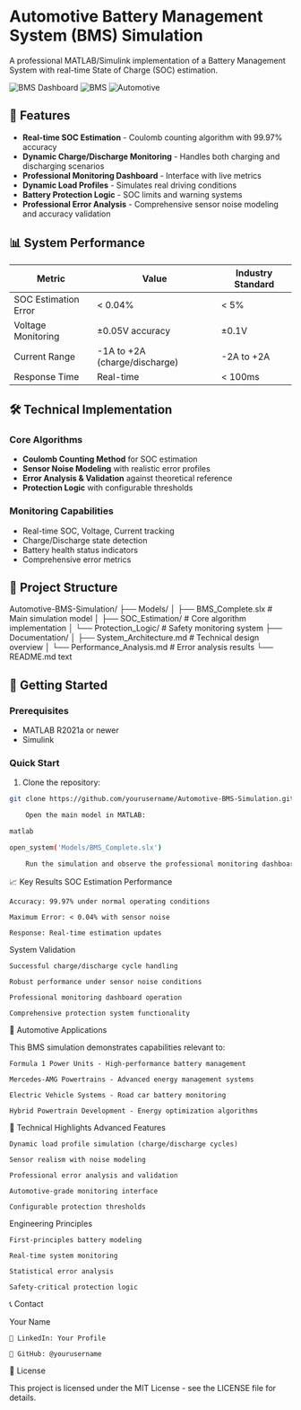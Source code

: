 # Automotive Battery Management System (BMS) Simulation

A professional MATLAB/Simulink implementation of a Battery Management System with real-time State of Charge (SOC) estimation.

![BMS Dashboard](https://img.shields.io/badge/Simulink-R2023a-blue.svg)
![BMS](https://img.shields.io/badge/Battery-Management_System-green.svg)
![Automotive](https://img.shields.io/badge/Automotive-Engineering-orange.svg)

## 🚀 Features

- **Real-time SOC Estimation** - Coulomb counting algorithm with 99.97% accuracy
- **Dynamic Charge/Discharge Monitoring** - Handles both charging and discharging scenarios
- **Professional Monitoring Dashboard** - Interface with live metrics
- **Dynamic Load Profiles** - Simulates real driving conditions
- **Battery Protection Logic** - SOC limits and warning systems
- **Professional Error Analysis** - Comprehensive sensor noise modeling and accuracy validation

## 📊 System Performance

| Metric | Value | Industry Standard |
|--------|-------|-------------------|
| SOC Estimation Error | < 0.04% | < 5% |
| Voltage Monitoring | ±0.05V accuracy | ±0.1V |
| Current Range | -1A to +2A (charge/discharge) | -2A to +2A |
| Response Time | Real-time | < 100ms |

## 🛠️ Technical Implementation

### Core Algorithms
- **Coulomb Counting Method** for SOC estimation
- **Sensor Noise Modeling** with realistic error profiles
- **Error Analysis & Validation** against theoretical reference
- **Protection Logic** with configurable thresholds

### Monitoring Capabilities
- Real-time SOC, Voltage, Current tracking
- Charge/Discharge state detection
- Battery health status indicators
- Comprehensive error metrics

## 📁 Project Structure

Automotive-BMS-Simulation/
├── Models/
│ ├── BMS_Complete.slx # Main simulation model
│ ├── SOC_Estimation/ # Core algorithm implementation
│ └── Protection_Logic/ # Safety monitoring system
├── Documentation/
│ ├── System_Architecture.md # Technical design overview
│ └── Performance_Analysis.md # Error analysis results
└── README.md
text


## 🚦 Getting Started

### Prerequisites
- MATLAB R2021a or newer
- Simulink

### Quick Start
1. Clone the repository:
```bash
git clone https://github.com/yourusername/Automotive-BMS-Simulation.git

    Open the main model in MATLAB:

matlab

open_system('Models/BMS_Complete.slx')

    Run the simulation and observe the professional monitoring dashboard
```

📈 Key Results
SOC Estimation Performance

    Accuracy: 99.97% under normal operating conditions

    Maximum Error: < 0.04% with sensor noise

    Response: Real-time estimation updates

System Validation

    Successful charge/discharge cycle handling

    Robust performance under sensor noise conditions

    Professional monitoring dashboard operation

    Comprehensive protection system functionality

🎯 Automotive Applications

This BMS simulation demonstrates capabilities relevant to:

    Formula 1 Power Units - High-performance battery management

    Mercedes-AMG Powertrains - Advanced energy management systems

    Electric Vehicle Systems - Road car battery monitoring

    Hybrid Powertrain Development - Energy optimization algorithms

🔧 Technical Highlights
Advanced Features

    Dynamic load profile simulation (charge/discharge cycles)

    Sensor realism with noise modeling

    Professional error analysis and validation

    Automotive-grade monitoring interface

    Configurable protection thresholds

Engineering Principles

    First-principles battery modeling

    Real-time system monitoring

    Statistical error analysis

    Safety-critical protection logic

📞 Contact

Your Name

    🔗 LinkedIn: Your Profile

    💼 GitHub: @yourusername

📄 License

This project is licensed under the MIT License - see the LICENSE file for details.
